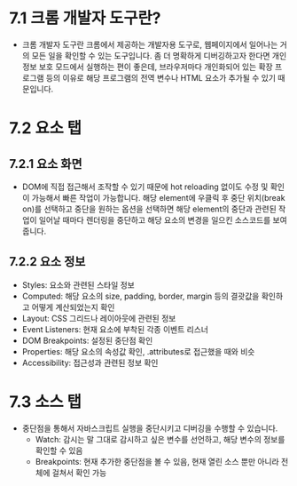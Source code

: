 # 7.1 크롬 개발자 도구란?

- 크롬 개발자 도구란 크롬에서 제공하는 개발자용 도구로, 웹페이지에서 일어나는 거의 모든 일을 확인할 수 있는 도구입니다. 좀 더 명확하게 디버깅하고자 한다면 개인 정보 보호 모드에서 실행하는 편이 좋은데, 브라우저마다 개인화되어 있는 확장 프로그램 등의 이유로 해당 프로그램의 전역 변수나 HTML 요소가 추가될 수 있기 때문입니다.

# 7.2 요소 탭

## 7.2.1 요소 화면

- DOM에 직접 접근해서 조작할 수 있기 때문에 hot reloading 없이도 수정 및 확인이 가능해서 빠른 작업이 가능합니다. 해당 element에 우클릭 후 중단 위치(break on)를 선택하고 중단을 원하는 옵션을 선택하면 해당 element의 중단과 관련된 작업이 일어날 때마다 렌더링을 중단하고 해당 요소의 변경을 일으킨 소스코드를 보여줍니다.

## 7.2.2 요소 정보

- Styles: 요소와 관련된 스타일 정보
- Computed: 해당 요소의 size, padding, border, margin 등의 결괏값을 확인하고 어떻게 계산되었는지 확인
- Layout: CSS 그리드나 레이아웃에 관련된 정보
- Event Listeners: 현재 요소에 부착된 각종 이벤트 리스너
- DOM Breakpoints: 설정된 중단점 확인
- Properties: 해당 요소의 속성값 확인, .attributes로 접근했을 때와 비슷
- Accessibility: 접근성과 관련된 정보 확인

# 7.3 소스 탭

- 중단점을 통해서 자바스크립트 실행을 중단시키고 디버깅을 수행할 수 있습니다.
  - Watch: 감시는 말 그대로 감시하고 싶은 변수를 선언하고, 해당 변수의 정보를 확인할 수 있음
  - Breakpoints: 현재 추가한 중단점을 볼 수 있음, 현재 열린 소스 뿐만 아니라 전체에 걸쳐서 확인 가능
